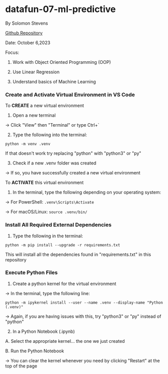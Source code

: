 # datafun-07-ml-predictive

By Solomon Stevens

[Github Repository](https://github.com/Stone-Snevets/datafun-07-ml-predictive)

Date: October 6,2023 

Focus: 

1. Work with Object Oriented Programming (OOP)

2. Use Linear Regression

3. Understand basics of Machine Learning

### Create and Activate Virtual Environment in VS Code
To **CREATE** a new virtual environment

1. Open a new terminal

-> Click "View" then "Terminal" or type Ctrl+`

2. Type the following into the terminal:
```shell
python -m venv .venv
```
If that doesn't work try replacing "python" with "python3" or "py"

3. Check if a new .venv folder was created

-> If so, you have successfully created a new virtual environment

To **ACTIVATE** this virtual environment

1. In the terminal, type the following depending on your operating system:

-> For PowerShell: `.venv\Scripts\Activate`

-> For macOS/Linux:  `source .venv/bin/`

### Install All Required External Dependencies

1. Type the following in the terminal:
```shell
python -m pip install --upgrade -r requirements.txt
```

This will install all the dependencies found in "requirements.txt" in this repository

### Execute Python Files

1. Create a python kernel for the virtual environment

-> In the terminal, type the following line:
```shell
python -m ipykernel install --user --name .venv --display-name "Python (.venv)"
```
-> Again, if you are having issues with this, try "python3" or "py" instead of "python"

2. In a Python Notebook (.ipynb)

A. Select the appropriate kernel... the one we just created

B. Run the Python Notebook

-> You can clear the kernel whenever you need by clicking "Restart" at the top of the page